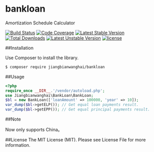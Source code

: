 # bankloan

Amortization Schedule Calculator

[![Build Status](https://travis-ci.org/jiangbianwanghai/bankloan.svg?branch=master)](https://travis-ci.org/jiangbianwanghai/bankloan) [![Code Coverage](https://scrutinizer-ci.com/g/jiangbianwanghai/bankloan/badges/coverage.png?b=master)](https://scrutinizer-ci.com/g/jiangbianwanghai/bankloan/?branch=master) [![Latest Stable Version](https://poser.pugx.org/jiangbianwanghai/bankloan/v/stable)](https://packagist.org/packages/jiangbianwanghai/bankloan) [![Total Downloads](https://poser.pugx.org/jiangbianwanghai/bankloan/downloads)](https://packagist.org/packages/jiangbianwanghai/bankloan) [![Latest Unstable Version](https://poser.pugx.org/jiangbianwanghai/bankloan/v/unstable)](https://packagist.org/packages/jiangbianwanghai/bankloan) [![license](https://img.shields.io/badge/license-MIT-brightgreen.svg?style=flat)](https://github.com/jiangbianwanghai/bankloan/master/LICENSE)

##Installation

Use Composer to install the library.

``` bash
$ composer require jiangbianwanghai/bankloan
```

##Usage
```php
<?php
require_once __DIR__.'/vendor/autoload.php';
use Jiangbianwanghai\BankLoan\BankLoan;
$bl = new BankLoan(['loanAmount' => 100000, 'year' => 10]);
var_dump($bl->getELP()); // Get equal loan payments result.
var_dump($bl->getEPP()); // Get equal principal payments result.
```

##Note

Now only supports China。


##License
The MIT License (MIT). Please see License File for more information.
